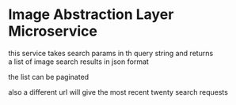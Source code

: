 Image Abstraction Layer Microservice
====================================

this service takes search params in th query string and returns   
a list of image search results in json format

the list can be paginated 

also a different url will give the most recent twenty search requests
